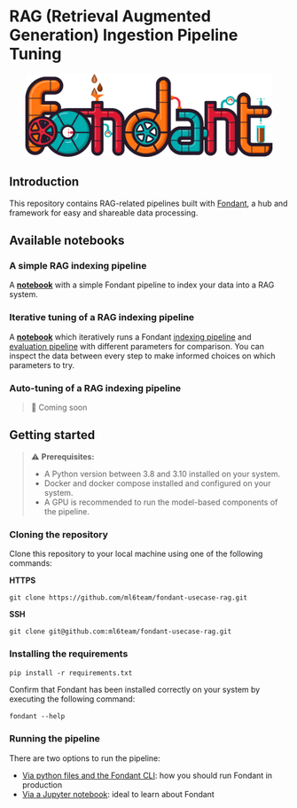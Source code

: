 # RAG (Retrieval Augmented Generation) Ingestion Pipeline Tuning

<p align="center">
    <a href="https://github.com/ml6team/fondant">
        <img src="https://raw.githubusercontent.com/ml6team/fondant/main/docs/art/fondant_banner.svg" height="150px"/>
    </a>
</p>
<p align="center">
</p>

## Introduction

This repository contains RAG-related pipelines built with 
[Fondant](https://github.com/ml6team/fondant), a hub and framework for easy and shareable data 
processing.

## Available notebooks

### A simple RAG indexing pipeline

A [**notebook**](./src/pipeline.ipynb) with a simple Fondant pipeline to index your data into a 
RAG system.

### Iterative tuning of a RAG indexing pipeline

A [**notebook**](./src/evaluation.ipynb) which iteratively runs a Fondant
[indexing pipeline](./src/pipeline_index.py) and [evaluation pipeline](./src/pipeline_eval.py) with 
different parameters for comparison. You can inspect the data between every step to make 
informed choices on which parameters to try.

### Auto-tuning of a RAG indexing pipeline

> 🚧 Coming soon

## Getting started

> ⚠️ **Prerequisites:**
>
> - A Python version between 3.8 and 3.10 installed on your system.
> - Docker and docker compose installed and configured on your system.
> - A GPU is recommended to run the model-based components of the pipeline.

### Cloning the repository

Clone this repository to your local machine using one of the following commands:

**HTTPS**
```shell
git clone https://github.com/ml6team/fondant-usecase-rag.git
```

**SSH**
```shell
git clone git@github.com:ml6team/fondant-usecase-rag.git
```

### Installing the requirements

```shell
pip install -r requirements.txt
```

Confirm that Fondant has been installed correctly on your system by executing the following command:

```shell
fondant --help
```

### Running the pipeline

There are two options to run the pipeline:

- [Via python files and the Fondant CLI](./src/README.md): how you should run Fondant in production
- [Via a Jupyter notebook](./src/pipeline.ipynb): ideal to learn about Fondant
